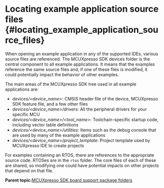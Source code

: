 # Locating example application source files {#locating_example_application_source_files}

When opening an example application in any of the supported IDEs, various source files are referenced. The MCUXpresso SDK devices folder is the central component to all example applications. It means that the examples reference the same source files and, if one of these files is modified, it could potentially impact the behavior of other examples.

The main areas of the MCUXpresso SDK tree used in all example applications are:

-   *devices/<device\_name\>*: CMSIS header file of the device, MCUXpresso SDK feature file, and a few other files
-   *devices/<device\_name\>/drivers*: All the peripheral drivers for your specific MCU
-   *devices/<device\_name\>/<tool\_name\>*: Toolchain-specific startup code, including vector table definitions
-   *devices/<device\_name\>/utilities*: Items such as the debug console that are used by many of the example applications
-   *devices/<device\_name\>/project\_template*: Project template used by MCUXpresso IDE to create projects

For examples containing an RTOS, there are references to the appropriate source code. RTOSes are in the `rtos` folder. The core files of each of these are shared, so modifying one could have potential impacts on other projects that depend on that file.

**Parent topic:**[MCUXpresso SDK board support package folders](../topics/mcuxpresso_sdk_board_support_package_folders.md)

